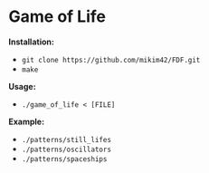 # Game of Life

__Installation:__

* `git clone https://github.com/mikim42/FDF.git`
* `make`

**Usage:**
* `./game_of_life < [FILE]`

**Example:**
* `./patterns/still_lifes`
* `./patterns/oscillators`
* `./patterns/spaceships`
